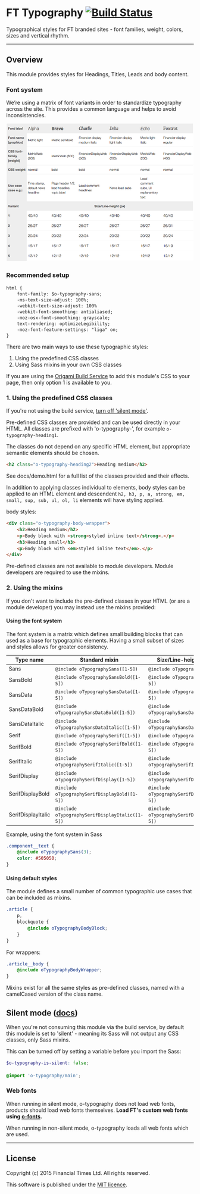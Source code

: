 # FT Typography [![Build Status](https://travis-ci.org/Financial-Times/o-typography.png?branch=master)](https://travis-ci.org/Financial-Times/o-typography)

Typographical styles for FT branded sites - font families, weight, colors, sizes and vertical rhythm.

----

## Overview

This module provides styles for Headings, Titles, Leads and body content.

### Font system

We’re using a matrix of font variants in order to standardize typography across the site. This provides a common language and helps to avoid inconsistencies.

[![Font system](https://raw.githubusercontent.com/Financial-Times/o-typography/next-type/img/font-matrix.png)](https://raw.githubusercontent.com/Financial-Times/o-typography/next-type/img/font-matrix.png)

### Recommended setup

```
html {
	font-family: $o-typography-sans;
	-ms-text-size-adjust: 100%;
	-webkit-text-size-adjust: 100%
	-webkit-font-smoothing: antialiased;
	-moz-osx-font-smoothing: grayscale;
	text-rendering: optimizeLegibility;
	-moz-font-feature-settings: "liga" on;
}
```

There are two main ways to use these typographic styles:

1. Using the predefined CSS classes
2. Using Sass mixins in your own CSS classes

If you are using the [Origami Build Service](http://origami.ft.com/docs/developer-guide/build-service/) to add this module's CSS to your page, then only option 1 is available to you.

### 1. Using the predefined CSS classes

If you're not using the build service, [turn off 'silent mode'](#silentmode).

Pre-defined CSS classes are provided and can be used directly in your HTML. All classes are prefixed with 'o-typography-', for example `o-typography-heading1`.

The classes do not depend on any specific HTML element, but appropriate semantic elements should be chosen.

```html
<h2 class="o-typography-heading2">Heading medium</h2>
```

See docs/demo.html for a full list of the classes provided and their effects.

In addition to applying classes individual to elements, body styles can be applied to an HTML element and descendent `h2, h3, p, a, strong, em, small, sup, sub, ul, ol, li` elements will have styling applied.

body styles:

```html
<div class="o-typography-body-wrapper">
	<h2>Heading medium</h2>
	<p>Body block with <strong>styled inline text</strong>.</p>
	<h3>Heading small</h3>
	<p>Body block with <em>styled inline text</em>.</p>
</div>
```

Pre-defined classes are not available to module developers. Module developers are required to use the mixins.

### 2. Using the mixins

If you don't want to include the pre-defined classes in your HTML (or are a module developer) you may instead use the mixins provided:

#### Using the font system

The font system is a matrix which defines small building blocks that can used as a base for typographic elements. Having a small subset of sizes and styles allows for greater consistency.

Type name          | Standard mixin                                  | Size/Line-height only mixin
-------------------| ----------------------------------------------- | -----------------------------------
Sans               | `@include oTypographySans([1-5])`               | `@include oTypographySans([1-5])`
SansBold           | `@include oTypographySansBold([1-5])`           | `@include oTypographySansBold([1-5])`
SansData           | `@include oTypographySansData([1-5])`           | `@include oTypographySansData([1-5])`
SansDataBold       | `@include oTypographySansDataBold([1-5])`       | `@include oTypographySansDataBold([1-5])`
SansDataItalic     | `@include oTypographySansDataItalic([1-5])`     | `@include oTypographySansDataItalic([1-5])`
Serif              | `@include oTypographySerif([1-5])`              | `@include oTypographySerif([1-5])`
SerifBold          | `@include oTypographySerifBold([1-5])`          | `@include oTypographySerifBold([1-5])`
SerifItalic        | `@include oTypographySerifItalic([1-5])`        | `@include oTypographySerifItalic([1-5])`
SerifDisplay       | `@include oTypographySerifDisplay([1-5])`       | `@include oTypographySerifDisplay([1-5])`
SerifDisplayBold   | `@include oTypographySerifDisplayBold([1-5])`   | `@include oTypographySerifDisplayBold([1-5])`
SerifDisplayItalic | `@include oTypographySerifDisplayItalic([1-5])` | `@include oTypographySerifDisplayItalic([1-5])`

Example, using the font system in Sass

```scss
.component__text {
	@include oTypographySans(3);
	color: #505050;
}
```

#### Using default styles

The module defines a small number of common typographic use cases that can be included as mixins.

```scss
.article {
	p,
	blockquote {
		@include oTypographyBodyBlock;
	}
}
```

For wrappers:

```scss
.article__body {
	@include oTypographyBodyWrapper;
}
```

Mixins exist for all the same styles as pre-defined classes, named with a camelCased version of the class name.


## Silent mode ([docs](http://origami.ft.com/docs/syntax/scss/#silent-styles)) <a name="silentmode"></a>

When you're not consuming this module via the build service, by default this module is set to 'silent' - meaning its Sass will not output any CSS classes, only Sass mixins.

This can be turned off by setting a variable before you import the Sass:

```scss
$o-typography-is-silent: false;

@import 'o-typography/main';
```

### Web fonts

When running in silent mode, o-typography does not load web fonts, products should load web fonts themselves. **Load FT's custom web fonts using [o-fonts](https://github.com/financial-times/o-fonts).**

When running in non-silent mode, o-typography loads all web fonts which are used.

----

## License

Copyright (c) 2015 Financial Times Ltd. All rights reserved.

This software is published under the [MIT licence](http://opensource.org/licenses/MIT).
